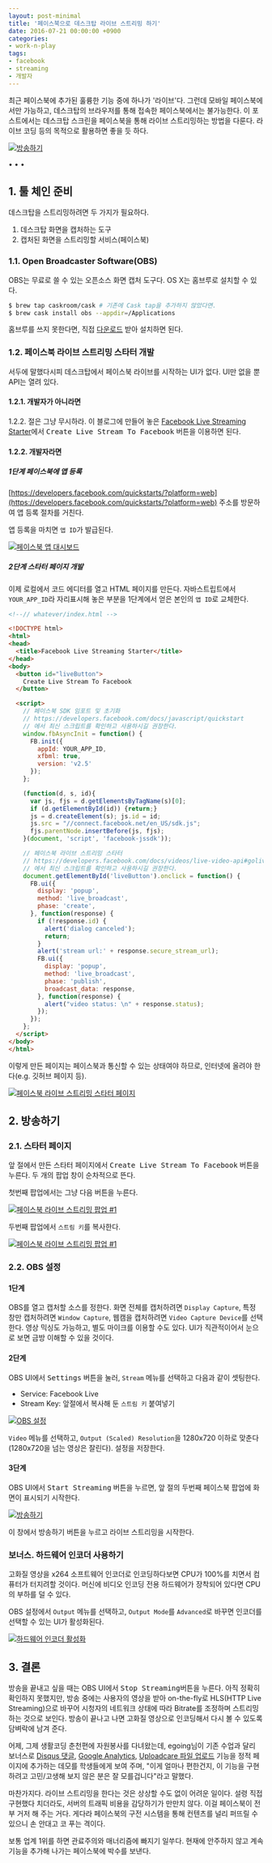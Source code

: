 ```yaml
---
layout: post-minimal
title: '페이스북으로 데스크탑 라이브 스트리밍 하기' 
date: 2016-07-21 00:00:00 +0900
categories:
- work-n-play
tags:
- facebook
- streaming
- 개발자
---
```


최근 페이스북에 추가된 훌륭한 기능 중에 하나가 '라이브'다. 그런데 모바일 페이스북에서만 가능하고, 데스크탑의 브라우저를 통해 접속한 페이스북에서는 불가능한다. 이 포스트에서는 데스크탑 스크린을 페이스북을 통해 라이브 스트리밍하는 방법을 다룬다. 라이브 코딩 등의 목적으로 활용하면 좋을 듯 하다.

[![방송하기](/images/2016-07-21-img-06.png)](/images/2016-07-21-img-06.png)

<!--more-->
<div class="spacer">• • •</div>

## 1. 툴 체인 준비 

데스크탑을 스트리밍하려면 두 가지가 필요하다. 

1.  데스크탑 화면을 캡처하는 도구
2.  캡처된 화면을 스트리밍할 서비스(페이스북)

### 1.1. Open Broadcaster Software(OBS)

OBS는 무료로 쓸 수 있는 오픈소스 화면 캡처 도구다. OS X는 홈브루로 설치할 수 있다.

```sh
$ brew tap caskroom/cask # 기존에 Cask tap을 추가하지 않았다면.
$ brew cask install obs --appdir=/Applications
```

홈브루를 쓰지 못한다면, 직접 [다운로드](https://obsproject.com/) 받아 설치하면 된다. 

### 1.2. 페이스북 라이브 스트리밍 스타터 개발

서두에 말했다시피 데스크탑에서 페이스북 라이브를 시작하는 UI가 없다. UI만 없을 뿐 API는 열려 있다.

#### 1.2.1. 개발자가 아니라면

1.2.2. 절은 그냥 무시하라. 이 블로그에 만들어 놓은 [Facebook Live Streaming Starter](http://blog.appkr.kr/live/)에서 <kbd>Create Live Stream To Facebook</kbd> 버튼을 이용하면 된다.

#### 1.2.2. 개발자라면

##### 1단계 페이스북에 앱 등록

[https://developers.facebook.com/quickstarts/?platform=web](https://developers.facebook.com/quickstarts/?platform=web) 주소를 방문하여 앱 등록 절차를 거친다. 

앱 등록을 마치면 `앱 ID`가 발급된다.

[![페이스북 앱 대시보드](/images/2016-07-21-img-01.png)](/images/2016-07-21-img-01.png)

##### 2단계 스타터 페이지 개발

이제 로컬에서 코드 에디터를 열고 HTML 페이지를 만든다. 자바스트립트에서 `YOUR_APP_ID`라 자리표시해 놓은 부분을 1단계에서 얻은 본인의 `앱 ID`로 교체한다.

```html
<!--// whatever/index.html -->

<!DOCTYPE html>
<html>
<head>
  <title>Facebook Live Streaming Starter</title>
</head>
<body>
  <button id="liveButton">
    Create Live Stream To Facebook
  </button>

  <script>
    // 페이스북 SDK 임포트 및 초기화
    // https://developers.facebook.com/docs/javascript/quickstart 
    // 에서 최신 스크립트를 확인하고 사용하시길 권장한다.
    window.fbAsyncInit = function() {
      FB.init({
        appId: YOUR_APP_ID,
        xfbml: true,
        version: 'v2.5'
      });
    };

    (function(d, s, id){
      var js, fjs = d.getElementsByTagName(s)[0];
      if (d.getElementById(id)) {return;}
      js = d.createElement(s); js.id = id;
      js.src = "//connect.facebook.net/en_US/sdk.js";
      fjs.parentNode.insertBefore(js, fjs);
    }(document, 'script', 'facebook-jssdk'));

    // 페이스북 라이브 스트리밍 스타터
    // https://developers.facebook.com/docs/videos/live-video-api#golivedialog
    // 에서 최신 스크립트를 확인하고 사용하시길 권장한다.
    document.getElementById('liveButton').onclick = function() {
      FB.ui({
        display: 'popup',
        method: 'live_broadcast',
        phase: 'create',
      }, function(response) {
        if (!response.id) {
          alert('dialog canceled');
          return;
        }
        alert('stream url:' + response.secure_stream_url);
        FB.ui({
          display: 'popup',
          method: 'live_broadcast',
          phase: 'publish',
          broadcast_data: response,
        }, function(response) {
          alert("video status: \n" + response.status);
        });
      });
    };
  </script>
</body>
</html>
```

이렇게 만든 페이지는 페이스북과 통신할 수 있는 상태여야 하므로, 인터넷에 올려야 한다(e.g. 깃허브 페이지 등).

[![페이스북 라이브 스트리밍 스타터 페이지](/images/2016-07-21-img-02.png)](/images/2016-07-21-img-02.png)

## 2. 방송하기

### 2.1. 스타터 페이지

앞 절에서 만든 스타터 페이지에서 <kbd>Create Live Stream To Facebook</kbd> 버튼을 누른다. 두 개의 팝업 창이 순차적으로 뜬다.

첫번째 팝업에서는 그냥 <kbd>다음</kbd> 버튼을 누른다.

[![페이스북 라이브 스트리밍 팝업 #1](/images/2016-07-21-img-03.png)](/images/2016-07-21-img-03.png)

두번째 팝업에서 `스트림 키`를 복사한다.

[![페이스북 라이브 스트리밍 팝업 #1](/images/2016-07-21-img-04.png)](/images/2016-07-21-img-04.png)

### 2.2. OBS 설정

#### 1단계

OBS를 열고 캡처할 소스를 정한다. 화면 전체를 캡처하려면 `Display Capture`, 특정 창만 캡처하려면 `Window Capture`, 웹캠을 캡처하려면 `Video Capture Device`를 선택한다. 영상 믹싱도 가능하고, 별도 마이크를 이용할 수도 있다. UI가 직관적이어서 눈으로 보면 금방 이해할 수 있을 것이다.

#### 2단계 

OBS UI에서 <kbd>Settings</kbd> 버튼을 눌러, `Stream` 메뉴를 선택하고 다음과 같이 셋팅한다.

-   Service: Facebook Live
-   Stream Key: 앞절에서 복사해 둔 `스트림 키` 붙여넣기

[![OBS 설정](/images/2016-07-21-img-05.png)](/images/2016-07-21-img-05.png)

`Video` 메뉴를 선택하고, `Output (Scaled) Resolution`을 1280x720 이하로 맞춘다(1280x720을 넘는 영상은 잘린다). 설정을 저장한다.

#### 3단계

OBS UI에서 <kbd>Start Streaming</kbd> 버튼을 누르면, 앞 절의 두번째 페이스북 팝업에 화면이 표시되기 시작한다.

[![방송하기](/images/2016-07-21-img-06.png)](/images/2016-07-21-img-06.png)

이 창에서 <kbd>방송하기</kbd> 버튼을 누르고 라이브 스트리밍을 시작한다.

### 보너스. 하드웨어 인코더 사용하기

고화질 영상을 x264 소프트웨어 인코더로 인코딩하다보면 CPU가 100%를 치면서 컴퓨터가 터지려할 것이다. 머신에 비디오 인코딩 전용 하드웨어가 장착되어 있다면 CPU의 부하를 덜 수 있다.

OBS 설정에서 `Output` 메뉴를 선택하고, `Output Mode`를 `Advanced`로 바꾸면 인코더를 선택할 수 있는 UI가 활성화된다.

[![하드웨어 인코더 활성화](/images/2016-07-21-img-07.png)](/images/2016-07-21-img-07.png)

## 3. 결론

방송을 끝내고 싶을 때는 OBS UI에서 <kbd>Stop Streaming</kbd>버튼을 누른다. 아직 정확히 확인하지 못했지만, 방송 중에는 사용자의 영상을 받아 on-the-fly로 HLS(HTTP Live Streaming)으로 바꾸어 시청자의 네트워크 상태에 따라 Bitrate를 조정하며 스트리밍하는 것으로 보인다. 방송이 끝나고 나면 고화질 영상으로 인코딩해서 다시 볼 수 있도록 담벼락에 남겨 준다.

어제, 그제 생활코딩 춘천편에 자원봉사를 다녀왔는데, egoing님이 기존 수업과 달리 보너스로 [Disqus 댓글](https://disqus.com/), [Google Analytics](https://analytics.google.com),  [Uploadcare 파일 업로드](https://uploadcare.com/) 기능을 정적 페이지에 추가하는 데모를 학생들에게 보여 주며, "이게 얼마나 편한건지, 이 기능을 구현하려고 고민/고생해 보지 않은 분은 잘 모를겁니다"라고 말했다. 

마찬가지다. 라이브 스트리밍을 한다는 것은 상상할 수도 없이 어려운 일이다. 설령 직접 구현했다 치더라도, 서버의 트래픽 비용을 감당하기가 만만치 않다. 이걸 페이스북이 전부 거저 해 주는 거다. 게다라 페이스북의 구전 시스템을 통해 컨텐츠를 널리 퍼뜨릴 수 있으니 손 안대고 코 푸는 격이다.

보통 업계 1위를 하면 관료주의와 매너리즘에 빠지기 일쑤다. 현재에 안주하지 않고 계속 기능을 추가해 나가는 페이스북에 박수를 보낸다. 

